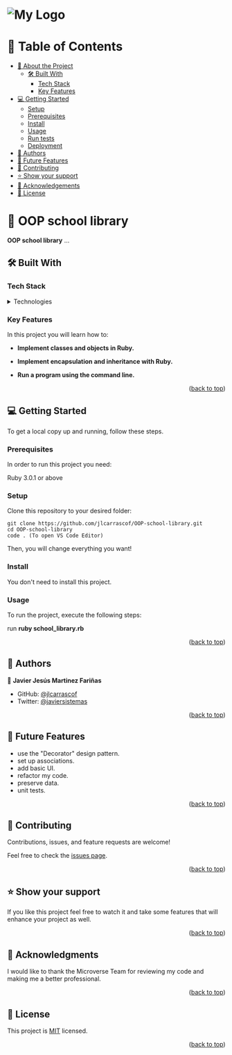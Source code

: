 # ![My Logo](https://ibb.co/p0qcpr2)

<a name="readme-top"></a>


# 📗 Table of Contents

- [📖 About the Project](#about-project)
  - [🛠 Built With](#built-with)
    - [Tech Stack](#tech-stack)
    - [Key Features](#key-features)
- [💻 Getting Started](#getting-started)
  - [Setup](#setup)
  - [Prerequisites](#prerequisites)
  - [Install](#install)
  - [Usage](#usage)
  - [Run tests](#run-tests)
  - [Deployment](#triangular_flag_on_post-deployment)
- [👥 Authors](#authors)
- [🔭 Future Features](#future-features)
- [🤝 Contributing](#contributing)
- [⭐️ Show your support](#support)
- [🙏 Acknowledgements](#acknowledgements)
- [📝 License](#license)

# 📖 OOP school library <a name="about-project"></a>

**OOP school library** ...

## 🛠 Built With <a name="built-with"></a>


### Tech Stack <a name="tech-stack"></a>

<details>
<summary>Technologies</summary>
  <ul>
    <li><a href="https://www.ruby-lang.org/en/">Ruby</a></li>
  </ul>
</details>


### Key Features <a name="key-features"></a>

In this project you will learn how to:

- **Implement classes and objects in Ruby.**

- **Implement encapsulation and inheritance with Ruby.**

- **Run a program using the command line.**


<p align="right">(<a href="#readme-top">back to top</a>)</p>

## 💻 Getting Started <a name="getting-started"></a>

To get a local copy up and running, follow these steps.

### Prerequisites

In order to run this project you need:

Ruby 3.0.1 or above

### Setup

Clone this repository to your desired folder:

```
git clone https://github.com/jlcarrascof/OOP-school-library.git
cd OOP-school-library
code . (To open VS Code Editor)
```

Then, you will change everything you want!

### Install

You don't need to install this project.

### Usage

To run the project, execute the following steps:

run **ruby school_library.rb**

<p align="right">(<a href="#readme-top">back to top</a>)</p>

## 👥 Authors <a name="authors"></a>

👤 **Javier Jesús Martinez Fariñas**

- GitHub: [@jlcarrascof](https://github.com/jlcarrascof)
- Twitter: [@javiersistemas](https://twitter.com/javiersistemas)

<p align="right">(<a href="#readme-top">back to top</a>)</p>

## 🔭 Future Features <a name="future-features"></a>

- use the "Decorator" design pattern.
- set up associations.
- add basic UI.
- refactor my code.
- preserve data.
- unit tests.

<p align="right">(<a href="#readme-top">back to top</a>)</p>

## 🤝 Contributing <a name="contributing"></a>

Contributions, issues, and feature requests are welcome!

Feel free to check the [issues page](../../issues/).

<p align="right">(<a href="#readme-top">back to top</a>)</p>

## ⭐️ Show your support <a name="support"></a>

If you like this project feel free to watch it and take some features that will enhance your project as well.

<p align="right">(<a href="#readme-top">back to top</a>)</p>

<!-- ACKNOWLEDGEMENTS -->

## 🙏 Acknowledgments <a name="acknowledgements"></a>

I would like to thank the Microverse Team for reviewing my code and making me a better professional.

<p align="right">(<a href="#readme-top">back to top</a>)</p>

## 📝 License <a name="license"></a>

This project is [MIT](./LICENSE.md) licensed.

<p align="right">(<a href="#readme-top">back to top</a>)</p>